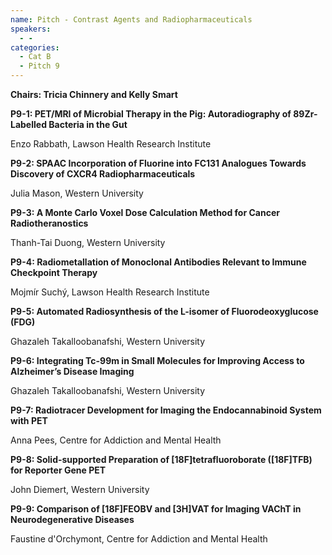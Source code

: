 ```yaml
---
name: Pitch - Contrast Agents and Radiopharmaceuticals
speakers:
  - -
categories:
  - Cat B
  - Pitch 9
---
```


**Chairs: Tricia Chinnery and Kelly Smart**

**P9-1: PET/MRI of Microbial Therapy in the Pig: Autoradiography of 89Zr-Labelled Bacteria in the Gut**

Enzo Rabbath, Lawson Health Research Institute 

**P9-2: SPAAC Incorporation of Fluorine into FC131 Analogues Towards Discovery of CXCR4 Radiopharmaceuticals**

Julia Mason, Western University 

**P9-3: A Monte Carlo Voxel Dose Calculation Method for Cancer Radiotheranostics**

Thanh-Tai Duong, Western University 

**P9-4: Radiometallation of Monoclonal Antibodies Relevant to Immune Checkpoint Therapy**

Mojmír Suchý, Lawson Health Research Institute 

**P9-5: Automated Radiosynthesis of the L-isomer of Fluorodeoxyglucose (FDG)**

Ghazaleh Takalloobanafshi, Western University 

**P9-6: Integrating Tc-99m in Small Molecules for Improving Access to Alzheimer’s Disease Imaging**

Ghazaleh Takalloobanafshi, Western University 

**P9-7: Radiotracer Development for Imaging the Endocannabinoid System with PET**

Anna Pees, Centre for Addiction and Mental Health 

**P9-8: Solid-supported Preparation of [18F]tetrafluoroborate ([18F]TFB) for Reporter Gene PET**

John Diemert, Western University 

**P9-9: Comparison of [18F]FEOBV and [3H]VAT for Imaging VAChT in Neurodegenerative Diseases**

Faustine d'Orchymont, Centre for Addiction and Mental Health 

